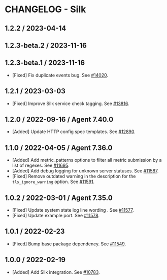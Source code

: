 # CHANGELOG - Silk

## 1.2.2 / 2023-04-14

## 1.2.3-beta.2 / 2023-11-16

## 1.2.3-beta.1 / 2023-11-16

* [Fixed] Fix duplicate events bug. See [#14020](https://github.com/DataDog/integrations-core/pull/14020).

## 1.2.1 / 2023-03-03

* [Fixed] Improve Silk service check tagging. See [#13816](https://github.com/DataDog/integrations-core/pull/13816).

## 1.2.0 / 2022-09-16 / Agent 7.40.0

* [Added] Update HTTP config spec templates. See [#12890](https://github.com/DataDog/integrations-core/pull/12890).

## 1.1.0 / 2022-04-05 / Agent 7.36.0

* [Added] Add metric_patterns options to filter all metric submission by a list of regexes. See [#11695](https://github.com/DataDog/integrations-core/pull/11695).
* [Added] Add debug logging for unknown server statuses. See [#11587](https://github.com/DataDog/integrations-core/pull/11587).
* [Fixed] Remove outdated warning in the description for the `tls_ignore_warning` option. See [#11591](https://github.com/DataDog/integrations-core/pull/11591).

## 1.0.2 / 2022-03-01 / Agent 7.35.0

* [Fixed] Update system state log line wording . See [#11577](https://github.com/DataDog/integrations-core/pull/11577).
* [Fixed] Update example port. See [#11578](https://github.com/DataDog/integrations-core/pull/11578).

## 1.0.1 / 2022-02-23

* [Fixed] Bump base package dependency. See [#11549](https://github.com/DataDog/integrations-core/pull/11549).

## 1.0.0 / 2022-02-19

* [Added] Add Silk integration. See [#10783](https://github.com/DataDog/integrations-core/pull/10783).

